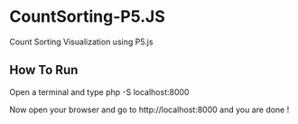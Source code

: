 # CountSorting-P5.JS
Count Sorting Visualization using P5.js

## How To Run

Open a terminal and type
  php -S localhost:8000
  
Now open your browser and go to http://localhost:8000
and you are done !
